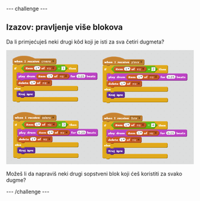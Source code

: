 --- challenge ---

## Izazov: pravljenje više blokova

Da li primjećuješ neki drugi kôd koji je isti za sva četiri dugmeta?

![screenshot](images/colour-more-blocks.png)

Možeš li da napraviš neki drugi sopstveni blok koji ćeš koristiti za svako dugme?

--- /challenge ---